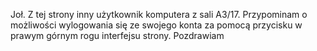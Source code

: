 Joł. Z tej strony inny użytkownik komputera z sali A3/17.
Przypominam o możliwości wylogowania się ze swojego konta za pomocą przycisku w prawym górnym rogu interfejsu strony.
Pozdrawiam

